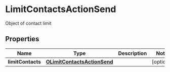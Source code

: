 

# LimitContactsActionSend

Object of contact limit

## Properties

| Name | Type | Description | Notes |
|------------ | ------------- | ------------- | -------------|
|**limitContacts** | [**OLimitContactsActionSend**](OLimitContactsActionSend.md) |  |  [optional] |



